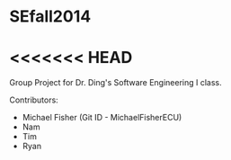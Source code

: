 SEfall2014
==========
<<<<<<< HEAD
=======
Group Project for Dr. Ding's Software Engineering I class.

Contributors:
- Michael Fisher (Git ID - MichaelFisherECU)
- Nam
- Tim
- Ryan
